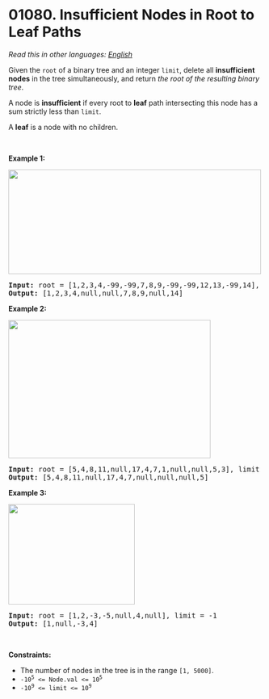 # 01080. Insufficient Nodes in Root to Leaf Paths

  _Read this in other languages:_
    [_English_](README.md)

<p>Given the <code>root</code> of a binary tree and an integer <code>limit</code>, delete all <strong>insufficient nodes</strong> in the tree simultaneously, and return <em>the root of the resulting binary tree</em>.</p>

<p>A node is <strong>insufficient</strong> if every root to <strong>leaf</strong> path intersecting this node has a sum strictly less than <code>limit</code>.</p>

<p>A <strong>leaf</strong> is a node with no children.</p>

<p>&nbsp;</p>
<p><strong>Example 1:</strong></p>
<img alt="" src="https://assets.leetcode.com/uploads/2019/06/05/insufficient-11.png" style="width: 500px; height: 207px;" />
<pre>
<strong>Input:</strong> root = [1,2,3,4,-99,-99,7,8,9,-99,-99,12,13,-99,14], limit = 1
<strong>Output:</strong> [1,2,3,4,null,null,7,8,9,null,14]
</pre>

<p><strong>Example 2:</strong></p>
<img alt="" src="https://assets.leetcode.com/uploads/2019/06/05/insufficient-3.png" style="width: 400px; height: 274px;" />
<pre>
<strong>Input:</strong> root = [5,4,8,11,null,17,4,7,1,null,null,5,3], limit = 22
<strong>Output:</strong> [5,4,8,11,null,17,4,7,null,null,null,5]
</pre>

<p><strong>Example 3:</strong></p>
<img alt="" src="https://assets.leetcode.com/uploads/2019/06/11/screen-shot-2019-06-11-at-83301-pm.png" style="width: 250px; height: 199px;" />
<pre>
<strong>Input:</strong> root = [1,2,-3,-5,null,4,null], limit = -1
<strong>Output:</strong> [1,null,-3,4]
</pre>

<p>&nbsp;</p>
<p><strong>Constraints:</strong></p>

<ul>
	<li>The number of nodes in the tree is in the range <code>[1, 5000]</code>.</li>
	<li><code>-10<sup>5</sup> &lt;= Node.val &lt;= 10<sup>5</sup></code></li>
	<li><code>-10<sup>9</sup> &lt;= limit &lt;= 10<sup>9</sup></code></li>
</ul>
